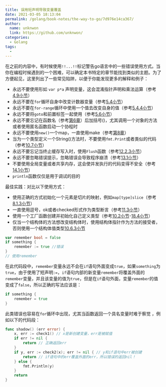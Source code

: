 ```yaml
---
title: 误用短声明导致变量覆盖
date: 2021-03-05 18:13:04
permalink: /golang/book-notes/the-way-to-go/7d976e14ca367/
author: 
  name: unknwon
  link: https://github.com/unknwon/
categories:
  - Golang
tags:
  - 
---
```


在之前的内容中，有时候使用`!!...!!`标记警告go语言中的一些错误使用方式。当你在编程时候遇到的一个困难，可以确定本书特定的章节能找到类似的主题。为了方便起见，这里列出了一些常见陷阱，以便于你能发现更多的解释和例子：

- 永远不要使用形如 `var p*a` 声明变量，这会混淆指针声明和乘法运算（参考[4.9小节](04.9.md)）
- 永远不要在`for`循环自身中改变计数器变量（参考[5.4小节](05.4.md)）
- 永远不要在`for-range`循环中使用一个值去改变自身的值（参考[5.4.4小节](05.4.md)）
- 永远不要将`goto`和前置标签一起使用（参考[5.6小节](05.6.md)）
- 永远不要忘记在函数名（参考[第6章](06.0.md)）后加括号()，尤其调用一个对象的方法或者使用匿名函数启动一个协程时
- 永远不要使用`new()`一个map，一直使用make（参考[第8章](08.0.md)）
- 当为一个类型定义一个String()方法时，不要使用`fmt.Print`或者类似的代码（参考[10.7小节](10.7.md)）
- 永远不要忘记当终止缓存写入时，使用`Flush`函数（参考[12.2.3小节](12.2.md)）
- 永远不要忽略错误提示，忽略错误会导致程序崩溃（参考[13.1小节](13.1.md)）
- 不要使用全局变量或者共享内存，这会使并发执行的代码变得不安全（参考[14.1小节](14.1.md)）
- `println`函数仅仅是用于调试的目的

最佳实践：对比以下使用方式：

- 使用正确的方式初始化一个元素是切片的映射，例如`map[type]slice`（参考[8.1.3小节](08.1.md)）
- 一直使用逗号，ok或者checked形式作为类型断言（参考[11.3小节](11.3.md)）
- 使用一个工厂函数创建并初始化自己定义类型（参考[10.2小节](10.2.md)-[18.4小节](18.4.md)）
- 仅当一个结构体的方法想改变结构体时，使用结构体指针作为方法的接受者，否则使用一个结构体值类型[10.6.3小节](10.6.md)

```go
var remember bool = false
if something {
    remember := true //错误
}
// 使用remember
```

在此代码段中，`remember`变量永远不会在`if`语句外面变成`true`，如果`something`为`true`，由于使用了短声明`:=`，`if`语句内部的新变量`remember`将覆盖外面的`remember`变量，并且该变量的值为`true`，但是在`if`语句外面，变量`remember`的值变成了`false`，所以正确的写法应该是：

```go
if something {
    remember = true
}
```

此类错误也容易在`for`循环中出现，尤其当函数返回一个具名变量时难于察觉
，例如以下的代码段：

```go
func shadow() (err error) {
	x, err := check1() // x是新创建变量，err是被赋值
	if err != nil {
		return // 正确返回err
	}
	if y, err := check2(x); err != nil { // y和if语句中err被创建
		return // if语句中的err覆盖外面的err，所以错误的返回nil！
	} else {
		fmt.Println(y)
	}
	return
}
```
